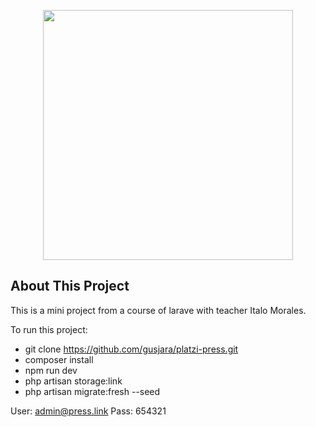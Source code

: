 <p align="center"><img src="https://res.cloudinary.com/dtfbvvkyp/image/upload/v1566331377/laravel-logolockup-cmyk-red.svg" width="400"></p>


## About This Project

This is a mini project from a course of larave with teacher Italo Morales.

To run this project:

- git clone https://github.com/gusjara/platzi-press.git
- composer install
- npm run dev
- php artisan storage:link
- php artisan migrate:fresh --seed

User: admin@press.link
Pass: 654321